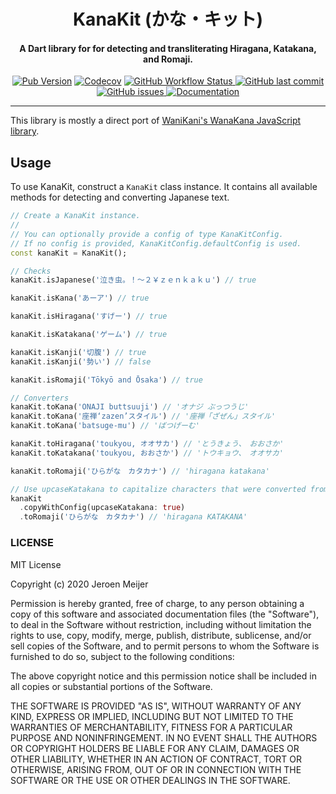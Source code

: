 <div align="center">
  <h1>KanaKit (かな・キット)</h1>
  <h4>A Dart library for for detecting and transliterating Hiragana, Katakana, and Romaji.</h4>
</div>

<div align="center">
  <a href="https://pub.dev/packages/kana_kit"
    ><img alt="Pub Version" src="https://img.shields.io/pub/v/kana_kit"
  /></a>
  <a href="https://codecov.io/gh/jeroen-meijer/kana_kit"
    ><img
      alt="Codecov"
      src="https://img.shields.io/codecov/c/github/jeroen-meijer/kana_kit"
  /></a>
  <a href="https://github.com/jeroen-meijer/kana_kit/actions?query=workflow%3Aci">
    <img
      alt="GitHub Workflow Status"
      src="https://img.shields.io/github/workflow/status/jeroen-meijer/kana_kit/ci?label=ci"
    />
  </a>
  <a href="https://github.com/jeroen-meijer/kana_kit/commits/"
    ><img
      alt="GitHub last commit"
      src="https://img.shields.io/github/last-commit/jeroen-meijer/kana_kit"
  /></a>
  <a href="https://github.com/jeroen-meijer/kana_kit/issues">
    <img
      alt="GitHub issues"
      src="https://img.shields.io/github/issues/jeroen-meijer/kana_kit"
    />
  </a>
  <a href="https://pub.dev/documentation/kana_kit/latest/">
    <img
      alt="Documentation"
      src="https://img.shields.io/badge/read-the%20docs-blue"
    />
  </a>
</div>

---

This library is mostly a direct port of [WaniKani's WanaKana JavaScript library](https://github.com/WaniKani/WanaKana).

## Usage

To use KanaKit, construct a `KanaKit` class instance.
It contains all available methods for detecting and converting Japanese text.

```dart
// Create a KanaKit instance.
//
// You can optionally provide a config of type KanaKitConfig.
// If no config is provided, KanaKitConfig.defaultConfig is used.
const kanaKit = KanaKit();

// Checks
kanaKit.isJapanese('泣き虫。！～２￥ｚｅｎｋａｋｕ') // true

kanaKit.isKana('あーア') // true

kanaKit.isHiragana('すげー') // true

kanaKit.isKatakana('ゲーム') // true

kanaKit.isKanji('切腹') // true
kanaKit.isKanji('勢い') // false

kanaKit.isRomaji('Tōkyō and Ōsaka') // true

// Converters
kanaKit.toKana('ONAJI buttsuuji') // 'オナジ ぶっつうじ'
kanaKit.toKana('座禅‘zazen’スタイル') // '座禅「ざぜん」スタイル'
kanaKit.toKana('batsuge-mu') // 'ばつげーむ'

kanaKit.toHiragana('toukyou, オオサカ') // 'とうきょう、　おおさか'
kanaKit.toKatakana('toukyou, おおさか') // 'トウキョウ、　オオサカ'

kanaKit.toRomaji('ひらがな　カタカナ') // 'hiragana katakana'

// Use upcaseKatakana to capitalize characters that were converted from Katakana.s
kanaKit
  .copyWithConfig(upcaseKatakana: true)
  .toRomaji('ひらがな　カタカナ') // 'hiragana KATAKANA'
```

### LICENSE

MIT License

Copyright (c) 2020 Jeroen Meijer

Permission is hereby granted, free of charge, to any person obtaining a copy
of this software and associated documentation files (the "Software"), to deal
in the Software without restriction, including without limitation the rights
to use, copy, modify, merge, publish, distribute, sublicense, and/or sell
copies of the Software, and to permit persons to whom the Software is
furnished to do so, subject to the following conditions:

The above copyright notice and this permission notice shall be included in all
copies or substantial portions of the Software.

THE SOFTWARE IS PROVIDED "AS IS", WITHOUT WARRANTY OF ANY KIND, EXPRESS OR
IMPLIED, INCLUDING BUT NOT LIMITED TO THE WARRANTIES OF MERCHANTABILITY,
FITNESS FOR A PARTICULAR PURPOSE AND NONINFRINGEMENT. IN NO EVENT SHALL THE
AUTHORS OR COPYRIGHT HOLDERS BE LIABLE FOR ANY CLAIM, DAMAGES OR OTHER
LIABILITY, WHETHER IN AN ACTION OF CONTRACT, TORT OR OTHERWISE, ARISING FROM,
OUT OF OR IN CONNECTION WITH THE SOFTWARE OR THE USE OR OTHER DEALINGS IN THE
SOFTWARE.
